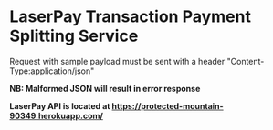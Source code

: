 # LaserPay Transaction Payment Splitting Service

Request with sample payload must be sent with a header "Content-Type:application/json" 

**NB: Malformed JSON will result in error response** 

**LaserPay API is located at https://protected-mountain-90349.herokuapp.com/**